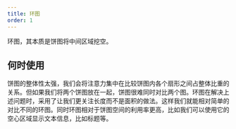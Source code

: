 ```yaml
---
title: 环图
order: 1
---
```


环图，其本质是饼图将中间区域挖空。

## 何时使用

饼图的整体性太强，我们会将注意力集中在比较饼图内各个扇形之间占整体比重的关系。但如果我们将两个饼图放在一起，饼图很难同时对比两个图。环图在解决上述问题时，采用了让我们更关注长度而不是面积的做法。这样我们就能相对简单的对比不同的环图。同时环图相对于饼图空间的利用率更高，比如我们可以使用它的空心区域显示文本信息，比如标题等。
